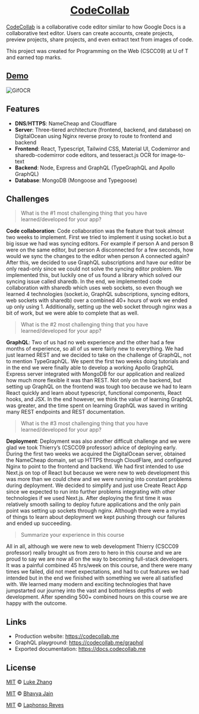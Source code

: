 <h1 align="center">
  <a href="https://codecollab.me">CodeCollab</a>
</h1>

[CodeCollab][1] is a collaborative code editor similar to how Google Docs is a collaborative text editor. Users can create accounts, create projects, preview projects, share projects, and even extract text from images of code.

This project was created for Programming on the Web (CSCC09) at U of T and earned top marks.

## [Demo](https://www.youtube.com/watch?v=vf6fZMGhPdo)

![GifOCR](https://user-images.githubusercontent.com/13020652/118185971-27c82480-b40b-11eb-86e3-f721a00356c5.gif)

## Features

-   **DNS**/**HTTPS**: NameCheap and Cloudflare
-   **Server**: Three-tiered architecture (frontend, backend, and database) on DigitalOcean using Nginx reverse proxy to route to frontend and backend
-   **Frontend**: React, Typescript, Tailwind CSS, Material UI, Codemirror and sharedb-codemirror code editors, and tesseract.js OCR for image-to-text
-   **Backend**: Node, Express and GraphQL (TypeGraphQL and Apollo GraphQL)
-   **Database**: MongoDB (Mongoose and Typegoose)

## Challenges

> What is the #1 most challenging thing that you have learned/developed for your app?

**Code collaboration**: Code collaboration was the feature that took almost two weeks to implement. First we tried to implement it using socket.io but a big issue we had was syncing editors. For example if person A and person B were on the same editor, but person A disconnected for a few seconds, how would we sync the changes to the editor when person A connected again? After this, we decided to use GraphQL subscriptions and have our editor be only read-only since we could not solve the syncing editor problem. We implemented this, but luckily one of us found a library which solved our syncing issue called sharedb. In the end, we implemented code collaboration with sharedb which uses web sockets, so even though we learned 4 technologies (socket.io, GraphQL subscriptions, syncing editors, web sockets with sharedb) over a combined 40+ hours of work we ended up only using 1. Additionally, setting up the web socket through nginx was a bit of work, but we were able to complete that as well.

> What is the #2 most challenging thing that you have learned/developed for your app?

**GraphQL**: Two of us had no web experience and the other had a few months of experience, so all of us were fairly new to everything. We had just learned REST and we decided to take on the challenge of GraphQL, not to mention TypeGraphQL. We spent the first two weeks doing tutorials and in the end we were finally able to develop a working Apollo GraphQL Express server integrated with MongoDB for our application and realized how much more flexible it was than REST. Not only on the backend, but setting up GraphQL on the frontend was tough too because we had to learn React quickly and learn about typescript, functional components, React hooks, and JSX. In the end however, we think the value of learning GraphQL was greater, and the time spent on learning GraphQL was saved in writing many REST endpoints and REST documentation.

> What is the #3 most challenging thing that you have learned/developed for your app?

**Deployment**: Deployment was also another difficult challenge and we were glad we took Thierry’s (CSCC09 professor) advice of deploying early. During the first two weeks we acquired the DigitalOcean server, obtained the NameCheap domain, set up HTTPS through CloudFlare, and configured Nginx to point to the frontend and backend. We had first intended to use Next.js on top of React but because we were new to web development this was more than we could chew and we were running into constant problems during deployment. We decided to simplify and just use Create React App since we expected to run into further problems integrating with other technologies if we used Next.js. After deploying the first time it was relatively smooth sailing to deploy future applications and the only pain point was setting up sockets through nginx. Although there were a myriad of things to learn about deployment we kept pushing through our failures and ended up succeeding.

> Summarize your experience in this course

All in all, although we were new to web development Thierry (CSCC09 professor) really brought us from zero to hero in this course and we are proud to say we are now all on the way to becoming full-stack developers. It was a painful combined 45 hrs/week on this course, and there were many times we failed, did not meet expectations, and had to cut features we had intended but in the end we finished with something we were all satisfied with. We learned many modern and exciting technologies that have jumpstarted our journey into the vast and bottomless depths of web development. After spending 500+ combined hours on this course we are happy with the outcome.

## Links

-   Production website: https://codecollab.me
-   GraphQL playground: https://codecollab.me/graphql
-   Exported documentation: https://docs.codecollab.me

## License

[MIT](./LICENSE) &copy; [Luke Zhang](https://github.com/Smawllie)

[MIT](./LICENSE) &copy; [Bhavya Jain](https://github.com/bjain853)

[MIT](./LICENSE) &copy; [Laphonso Reyes](https://github.com/poncie)

[1]: https://codecollab.me
[2]: https://www.youtube.com/watch?v=vf6fZMGhPdo
